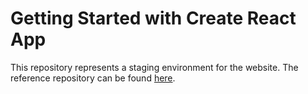 # Getting Started with Create React App

This repository represents a staging environment for the website.
The reference repository can be found [here](https://github.com/anflorea/scoalaAutoCLD).
